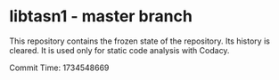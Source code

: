 # libtasn1 - master branch

This repository contains the frozen state of the repository.
Its history is cleared. It is used only for static code
analysis with Codacy.

Commit Time: 1734548669